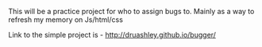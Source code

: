 This will be a practice project for who to assign bugs to. Mainly as a way to refresh my memory on Js/html/css

Link to the simple project is - http://druashley.github.io/bugger/